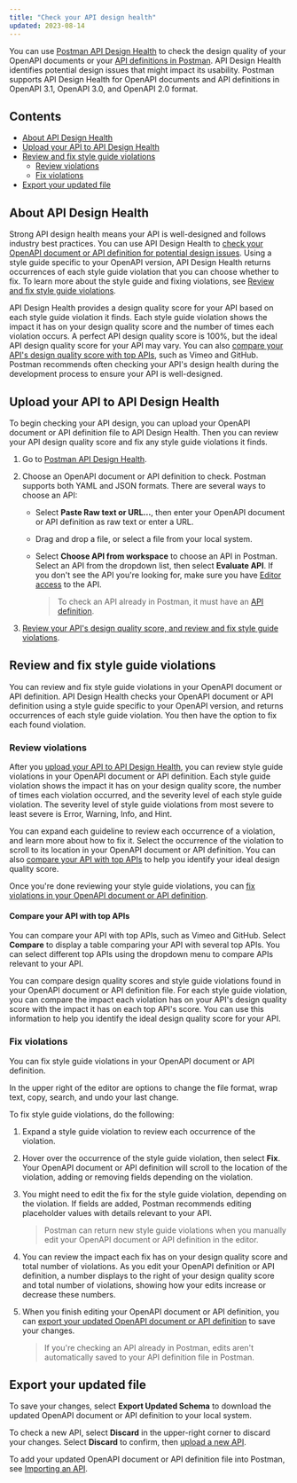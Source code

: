 ```yaml
---
title: "Check your API design health"
updated: 2023-08-14
---
```


You can use [Postman API Design Health](https://go.postman.co/api-design-health/) to check the design quality of your OpenAPI documents or your [API definitions in Postman](/docs/designing-and-developing-your-api/developing-an-api/defining-an-api/). API Design Health identifies potential design issues that might impact its usability. Postman supports API Design Health for OpenAPI documents and API definitions in OpenAPI 3.1, OpenAPI 3.0, and OpenAPI 2.0 format.

<!-- screenshot: hero image -->

## Contents

* [About API Design Health](#about-api-design-health)
* [Upload your API to API Design Health](#upload-your-api-to-api-design-health)
* [Review and fix style guide violations](#review-and-fix-style-guide-violations)
    * [Review violations](#review-violations)
    * [Fix violations](#fix-violations)
* [Export your updated file](#export-your-updated-file)

## About API Design Health

Strong API design health means your API is well-designed and follows industry best practices. You can use API Design Health to [check your OpenAPI document or API definition for potential design issues](#upload-your-api-to-api-design-health). Using a style guide specific to your OpenAPI version, API Design Health returns occurrences of each style guide violation that you can choose whether to fix. To learn more about the style guide and fixing violations, see [Review and fix style guide violations](#review-and-fix-style-guide-violations).

API Design Health provides a design quality score for your API based on each style guide violation it finds. Each style guide violation shows the impact it has on your design quality score and the number of times each violation occurs. A perfect API design quality score is 100%, but the ideal API design quality score for your API may vary. You can also [compare your API's design quality score with top APIs](#compare-your-api-with-top-apis), such as Vimeo and GitHub. Postman recommends often checking your API's design health during the development process to ensure your API is well-designed.

## Upload your API to API Design Health

To begin checking your API design, you can upload your OpenAPI document or API definition file to API Design Health. Then you can review your API design quality score and fix any style guide violations it finds.

1. Go to [Postman API Design Health](https://go.postman.co/api-design-health/).
1. Choose an OpenAPI document or API definition to check. Postman supports both YAML and JSON formats. There are several ways to choose an API:
    * Select **Paste Raw text or URL...**, then enter your OpenAPI document or API definition as raw text or enter a URL.
    * Drag and drop a file, or select a file from your local system.
    * Select **Choose API from workspace** to choose an API in Postman. Select an API from the dropdown list, then select **Evaluate API**. If you don't see the API you're looking for, make sure you have [Editor access](/docs/collaborating-in-postman/roles-and-permissions/#api-roles) to the API.

        > To check an API already in Postman, it must have an [API definition](/docs/designing-and-developing-your-api/developing-an-api/defining-an-api/).

    <!-- screenshot: adding screen -->

1. [Review your API's design quality score, and review and fix style guide violations](#review-and-fix-style-guide-violations).

## Review and fix style guide violations

You can review and fix style guide violations in your OpenAPI document or API definition. API Design Health checks your OpenAPI document or API definition using a style guide specific to your OpenAPI version, and returns occurrences of each style guide violation. You then have the option to fix each found violation.

### Review violations

After you [upload your API to API Design Health](#upload-your-api-to-api-design-health), you can review style guide violations in your OpenAPI document or API definition. Each style guide violation shows the impact it has on your design quality score, the number of times each violation occurred, and the severity level of each style guide violation. The severity level of style guide violations from most severe to least severe is Error, Warning, Info, and Hint.

You can expand each guideline to review each occurrence of a violation, and learn more about how to fix it. Select the occurrence of the violation to scroll to its location in your OpenAPI document or API definition. You can also [compare your API with top APIs](#compare-your-api-with-top-apis) to help you identify your ideal design quality score.

<!-- screenshot: showing rule violations and how to expand -->

Once you're done reviewing your style guide violations, you can [fix violations in your OpenAPI document or API definition](#fix-violations).

#### Compare your API with top APIs

You can compare your API with top APIs, such as Vimeo and GitHub. Select **Compare** to display a table comparing your API with several top APIs. You can select different top APIs using the dropdown menu to compare APIs relevant to your API.

You can compare design quality scores and style guide violations found in your OpenAPI document or API definition file. For each style guide violation, you can compare the impact each violation has on your API's design quality score with the impact it has on each top API's score. You can use this information to help you identify the ideal design quality score for your API.

<!-- screenshot: comparing screen showing how to change top APIs -->

### Fix violations

You can fix style guide violations in your OpenAPI document or API definition.

In the upper right of the editor are options to change the file format, wrap text, copy, search, and undo your last change. <!-- might relocate this information -->

To fix style guide violations, do the following:

1. Expand a style guide violation to review each occurrence of the violation.
1. Hover over the occurrence of the style guide violation, then select **Fix**. Your OpenAPI document or API definition will scroll to the location of the violation, adding or removing fields depending on the violation.

    <!-- screenshot: selecting fix button -->

1. You might need to edit the fix for the style guide violation, depending on the violation. If fields are added, Postman recommends editing placeholder values with details relevant to your API.

    > Postman can return new style guide violations when you manually edit your OpenAPI document or API definition in the editor.

1. You can review the impact each fix has on your design quality score and total number of violations. As you edit your OpenAPI definition or API definition, a number displays to the right of your design quality score and total number of violations, showing how your edits increase or decrease these numbers.

    <!-- screenshot: showing changes to design quality score and total violations -->

1. When you finish editing your OpenAPI document or API definition, you can [export your updated OpenAPI document or API definition](#export-your-updated-file) to save your changes.

    > If you're checking an API already in Postman, edits aren't automatically saved to your API definition file in Postman.

## Export your updated file

To save your changes, select **Export Updated Schema** to download the updated OpenAPI document or API definition to your local system.

<!-- screenshot: select export -->

To check a new API, select **Discard** in the upper-right corner to discard your changes. Select **Discard** to confirm, then [upload a new API](#upload-your-api-to-api-design-health).

<!-- screenshot: select discard -->

To add your updated OpenAPI document or API definition file into Postman, see [Importing an API](/docs/designing-and-developing-your-api/importing-an-api/).
